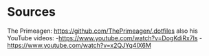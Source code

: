 # Sources
The Primeagen: https://github.com/ThePrimeagen/.dotfiles
also his YouTube videos:
  -https://www.youtube.com/watch?v=DogKdiRx7ls
  -https://www.youtube.com/watch?v=x2QJYq4IX6M


